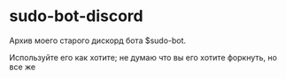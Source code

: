 # sudo-bot-discord
Архив моего старого дискорд бота $sudo-bot.

Используйте его как хотите; не думаю что вы его хотите форкнуть, но все же
